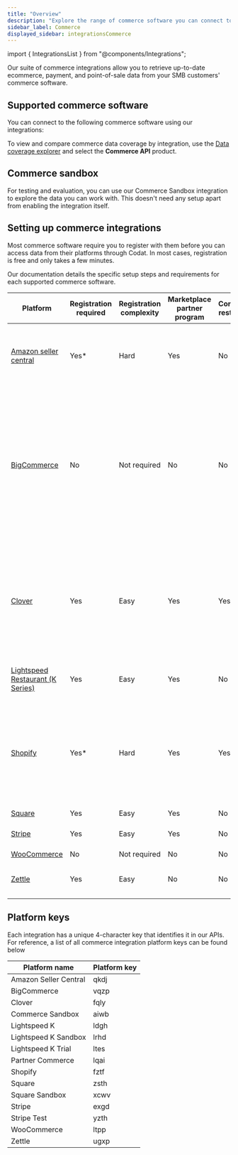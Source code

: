 ```yaml
---
title: "Overview"
description: "Explore the range of commerce software you can connect to through our API."
sidebar_label: Commerce
displayed_sidebar: integrationsCommerce
---
```


import { IntegrationsList } from "@components/Integrations";

Our suite of commerce integrations allow you to retrieve up-to-date ecommerce, payment, and point-of-sale data from your SMB customers' commerce software.

## Supported commerce software

You can connect to the following commerce software using our integrations:

<IntegrationsList sourceType="commerce"/>

To view and compare commerce data coverage by integration, use the <a  class="external" href="https://knowledge.codat.io/supported-features/commerce?view=tab-by-data-type&integrationKey=aiwb&dataType=commerce-companyInfo" target="_blank">Data coverage explorer</a> and select the **Commerce API** product.

## Commerce sandbox

For testing and evaluation, you can use our Commerce Sandbox integration to explore the data you can work with. This doesn't need any setup apart from enabling the integration itself.

## Setting up commerce integrations

Most commerce software require you to register with them before you can access data from their platforms through Codat. In most cases, registration is free and only takes a few minutes.

Our documentation details the specific setup steps and requirements for each supported commerce software.

| Platform                                                                                             | Registration required | Registration complexity | Marketplace partner program | Connection restrictions | Additional information                                                                                                                                                                                                                                                                                                                                                                                  |
|------------------------------------------------------------------------------------------------------|-----------------------|-------------------------|-----------------------------|-------------------------|---------------------------------------------------------------------------------------------------------------------------------------------------------------------------------------------------------------------------------------------------------------------------------------------------------------------------------------------------------------------------------------------------------|
| [Amazon seller central](/integrations/commerce/amazon-seller-central/commerce-amazon-seller-central) | Yes*                  | Hard                    | Yes                         | No                      | * You can request Codat's   marketplace credentials to avoid registration by emailing solutions@codat.io.                                                                                                                                                                                                                                                                                               |
| [BigCommerce](/integrations/commerce/bigcommerce/commerce-bigcommerce)                               | No                    | Not required            | No                          | No                      | To use this integration, a   merchant must have the correct scopes set. If they don't have these scopes   set, they need to create a new store API account and enter their new store   credentials in Link (see [SMB customer: Authenticate and connect your commerce   data](/integrations/commerce/bigcommerce/commerce-bigcommerce-setup#smb-customer-authenticate-and-connect-your-commerce-data)). |
| [Clover](/integrations/commerce/clover/commerce-clover)                                              | Yes                   | Easy                    | Yes                         | Yes                     | Companies that offer lending   services are not able to use the Clover API. <br/>There are Sandbox and   Production developer portals available. The Production portal differs for the   US & Canada and UK & Europe.                                                                                                                                                                                   |
| [Lightspeed Restaurant (K Series)](/integrations/commerce/lightspeed-k/commerce-lightspeed-k)        | Yes                   | Easy                    | Yes                         | No                      | Partner application review   typically takes up to 7 working days.                                                                                                                                                                                                                                                                                                                                      |                                                                                                                                                                  |
| [Shopify](/integrations/commerce/shopify/commerce-shopify)                                           | Yes*                  | Hard                    | Yes                         | Yes                     | * Companies that provide capital   loans are not able to register a public app with Shopify. <br/> Public   app approval may take up to 2 weeks. Codat offers [connections via custom   apps](/integrations/commerce/shopify/commerce-shopify-custom-apps) as an   alternative.                                                                                                                         |
| [Square](/integrations/commerce/square/commerce-square)                                              | Yes                   | Easy                    | Yes                         | No                      |                                                                                                                                                                                                                                                                                                                                                                                                         |
| [Stripe](/integrations/commerce/stripe/commerce-stripe)                                              | Yes                   | Easy                    | Yes                         | No                      | Production accounts must be   verified by Stripe.                                                                                                                                                                                                                                                                                                                                                       |
| [WooCommerce](/integrations/commerce/woocommerce/commerce-woocommerce)                               | No                    | Not required            | No                          | No                      |                                                                                                                                                                                                                                                                                                                                                                                                         |
| [Zettle](/integrations/commerce/zettle/commerce-zettle)                                              | Yes                   | Easy                    | No                          | No                      | The Zettle APIs are not   currently supported in the United States.                                                                                                                                                                                                                                                                                                                                     |

## Platform keys

Each integration has a unique 4-character key that identifies it in our APIs. For reference, a list of all commerce integration platform keys can be found below

| Platform name | Platform key |
|-|-|
| Amazon Seller Central | qkdj |
| BigCommerce | vqzp |
| Clover | fqly |
| Commerce Sandbox | aiwb |
| Lightspeed K | ldgh |
| Lightspeed K Sandbox | lrhd |
| Lightspeed K Trial | ltes |
| Partner Commerce | lqai |
| Shopify | fztf |
| Square | zsth |
| Square Sandbox | xcwv |
| Stripe | exgd |
| Stripe Test | yzth |
| WooCommerce | ltpp |
| Zettle | ugxp |
